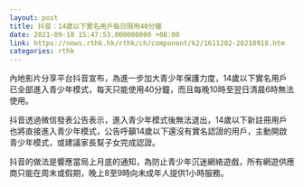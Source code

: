 ```yaml
---
layout: post
title: 抖音：14歲以下實名用戶每日限用40分鐘
date: 2021-09-18 15:47:53.000000000 +08:00
link: https://news.rthk.hk/rthk/ch/component/k2/1611202-20210918.htm
categories: rthk
---
```


內地影片分享平台抖音宣布，為進一步加大青少年保護力度，14歲以下實名用戶已全部進入青少年模式，每天只能使用40分鐘，而且每晚10時至翌日清晨6時無法使用。

抖音透過微信發表公告表示，進入青少年模式後無法退出，14歲以下新註冊用戶也將直接進入青少年模式，公告呼籲14歲以下還沒有實名認證的用戶，主動開啟青少年模式，或建議家長幫子女完成認證。

抖音的做法是響應當局上月底的通知，為防止青少年沉迷網絡遊戲，所有網遊供應商只能在周末或假期，晚上8至9時向未成年人提供1小時服務。
